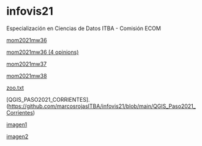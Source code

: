 # infovis21
Especialización en Ciencias de Datos ITBA - Comisión ECOM


[mom2021mw36](https://marcosrojasitba.github.io/infovis21/mom2021w36)

[mom2021mw36 (4 opinions)](https://marcosrojasitba.github.io/infovis21/mom2021w36-4-opinions)

[mom2021mw37](https://marcosrojasitba.github.io/infovis21/mom2021w37)

[mom2021mw38](https://marcosrojasitba.github.io/infovis21/mom2021w38)

[zoo.txt](https://raw.githubusercontent.com/marcosrojasITBA/infovis21/main/zoo.txt)

[QGIS_PASO2021_CORRIENTES].(https://github.com/marcosrojasITBA/infovis21/blob/main/QGIS_Paso2021_Corrientes)


[imagen1](https://user-images.githubusercontent.com/90516584/140457986-5f89e302-d7fd-4676-911a-ee88f6614dcd.png)

[imagen2](https://user-images.githubusercontent.com/90516584/140459135-abad985c-0dcc-4d19-ac7f-b9e8d1cec2e6.png)




